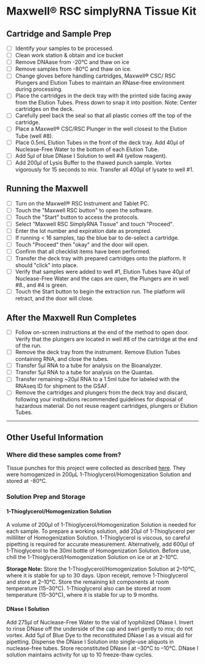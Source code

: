 # Maxwell® RSC simplyRNA Tissue Kit

## Cartridge and Sample Prep
- [ ] Identify your samples to be processed.
- [ ] Clean work station & obtain and ice bucket
- [ ] Remove DNAase from -20°C and thaw on ice
- [ ] Remove samples from -80°C and thaw on ice.
- [ ] Change gloves before handling cartridges, Maxwell® CSC/ RSC Plungers and Elution Tubes to maintain an RNase-free environment during processing. 
- [ ] Place the cartridges in the deck tray with the printed side facing away from the Elution Tubes. Press down to snap it into position. Note: Center cartridges on the deck.
- [ ] Carefully peel back the seal so that all plastic comes off the top of the cartridge. 
- [ ] Place a Maxwell® CSC/RSC Plunger in the well closest to the Elution Tube (well #8).
- [ ] Place 0.5mL Elution Tubes in the front of the deck tray. Add 40μl of Nuclease-Free Water to the bottom of each Elution Tube.
- [ ] Add 5μl of blue DNase I Solution to well #4 (yellow reagent). 
- [ ] Add 200μl of Lysis Buffer to the thawed punch sample. Vortex vigorously for 15 seconds to mix. Transfer all 400μl of lysate to well #1.

## Running the Maxwell
- [ ] Turn on the Maxwell® RSC Instrument and Tablet PC.
- [ ] Touch the "Maxwell RSC button" to open the software.
- [ ] Touch the "Start" button to access the protocols.
- [ ] Select "Maxwell RSC SimplyRNA Tissue" and touch "Proceed".
- [ ] Enter the lot number and expiration date as prompted.
- [ ] If running < 16 samples, tap the blue bar to de-select a cartridge.
- [ ] Touch "Proceed" then "okay" and the door will open.
- [ ] Confirm that all checklist items have been performed. 
- [ ] Transfer the deck tray with prepared cartridges onto the platform. It should "click" into place.
- [ ] Verify that samples were added to well #1, Elution Tubes have 40μl of Nuclease-Free Water and the caps are open, the Plungers are in well #8., and  #4 is green.
- [ ] Touch the Start button to begin the extraction run. The platform will retract, and the door will close.

## After the Maxwell Run Completes
- [ ] Follow on-screen instructions at the end of the method to open door. Verify that the plungers are located in well #8 of the cartridge at the end of the run. 
- [ ] Remove the deck tray from the instrument. Remove Elution Tubes containing RNA, and close the tubes. 
- [ ] Transfer 5μl RNA to a tube for analysis on the Bioanalyzer. 
- [ ] Transfer 5μl RNA to a tube for analysis on the Quantas. 
- [ ] Transfer remaining ~20μl RNA to a 1.5ml tube for labeled with the RNAseq ID for shipment to the GSAF. 
- [ ] Remove the cartridges and plungers from the deck tray and discard, following your
institutions recommended guidelines for disposal of hazardous material. Do not reuse reagent cartridges, plungers or Elution Tubes.

-----------------------------------------------------------------------------------------

## Other Useful Information

### Where did these samples come from?
Tissue punches for this project were collected as described [here](../data/sample_info/punches_060915.csv). They were homogenized in 200μL 1-Thioglycerol/Homogenization Solution and stored at -80°C.

### Solution Prep and Storage

#### 1-Thioglycerol/Homogenization Solution
A volume of 200μl of 1-Thioglycerol/Homogenization Solution is needed for each sample. To prepare a working solution, add 20μl of 1-Thioglycerol per milliliter of Homogenization Solution. 1-Thioglycerol is viscous, so careful pipetting is required for accurate measurement. Alternatively, add 600μl of 1-Thioglycerol to the 30ml bottle of Homogenization Solution. Before use, chill the 1-Thioglycerol/Homogenization Solution on ice or at 2–10°C. 

**Storage Note:** Store the 1-Thioglycerol/Homogenization Solution at 2–10°C, where it is stable for up to 30 days. Upon receipt, remove 1-Thioglycerol and store at 2–10°C. Store the remaining kit components at room temperature (15–30°C). 1-Thioglycerol also can be stored at room temperature (15–30°C), where it is stable for up to 9 months.

#### DNase I Solution
Add 275μl of Nuclease-Free Water to the vial of lyophilized DNase I. Invert to rinse DNase off the underside of the cap and swirl gently to mix; do not vortex. Add 5μl of Blue Dye to the reconstituted DNase I as a visual aid for pipetting. Dispense the DNase I Solution into single-use aliquots in nuclease-free tubes. Store reconstituted DNase I at –30°C to –10°C. DNase I solution maintains activity for up to 10 freeze-thaw cycles.
